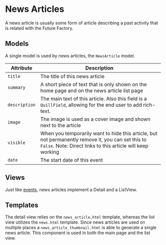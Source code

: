 # News Articles
A news article is usually some form of article describing a past activity that is related with the Future Factory.

## Models
A single model is used by news articles, the `NewsArticle` model.

| Attribute     | Description                                                                                                                                                      |
|---------------|------------------------------------------------------------------------------------------------------------------------------------------------------------------|
| `title`       | The title of this news article                                                                                                                                   |
| `summary`     | A short piece of text that is only shown on the home page and on the news article list page                                                                      |
| `description` | The main text of this article. Also this field is a `QuillField`, allowing for the end user to add rich-text.                                                    |
| `image`       | The image is used as a cover image and shown next to the article                                                                                                 |
| `visible`     | When you temporarily want to hide this article, but not permanently remove it, you can set this to `False`. Note: Direct links to this article will keep working |
| `date`        | The start date of this event                                                                                                                                     |

## Views
Just like [events](events.md), news articles implement a Detail and a ListView. 

## Templates
The detail view relies on the `news_article.html` template, whereas the list view utilizes the `news.html` template. 
Since news articles are used on multiple places a `news_article_thumbnail.html` is able to generate a single news 
article. This component is used in both the main page and the list view.